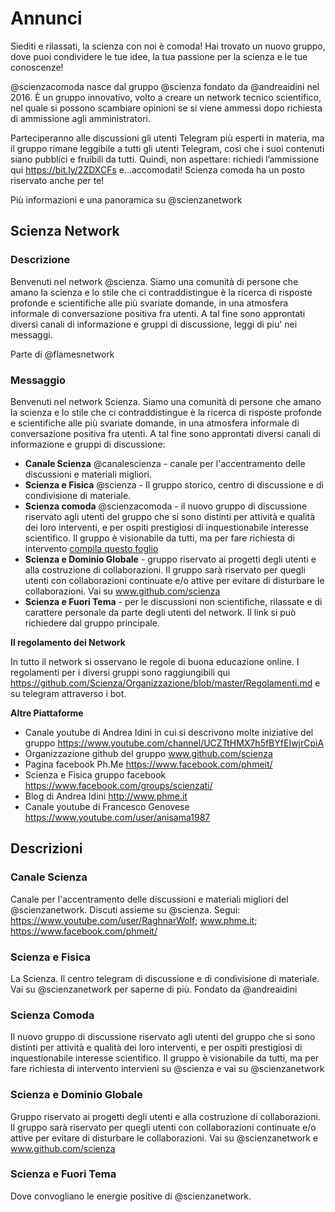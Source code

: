 # Annunci

Siediti e rilassati, la scienza con noi è comoda! 
Hai trovato un nuovo gruppo, dove puoi condividere  le tue idee, la tua passione per la scienza e le tue conoscenze!

@scienzacomoda nasce dal gruppo @scienza fondato da @andreaidini nel 2016. È un gruppo innovativo, volto a creare un network tecnico scientifico, nel quale si possono scambiare opinioni se si viene ammessi dopo richiesta di ammissione agli amministratori. 

Parteciperanno alle discussioni gli utenti Telegram più esperti in materia, ma il gruppo rimane leggibile a tutti gli utenti Telegram, così che i suoi contenuti siano pubblici e fruibili da tutti.
Quindi, non aspettare: richiedi l’ammissione qui https://bit.ly/2ZDXCFs e...accomodati! Scienza comoda ha un posto riservato anche per te!

Più informazioni e una panoramica su @scienzanetwork

## Scienza Network

### Descrizione
Benvenuti nel network @scienza. Siamo una comunità di persone che amano la scienza e lo stile che ci contraddistingue è la ricerca di risposte profonde e scientifiche alle più svariate domande, in una atmosfera informale di conversazione positiva fra utenti. A tal fine sono approntati diversi canali di informazione e gruppi di discussione, leggi di piu' nei messaggi.

Parte di @flamesnetwork

### Messaggio

Benvenuti nel network Scienza. Siamo una comunità di persone che amano la scienza e lo stile che ci contraddistingue è la ricerca di risposte profonde e scientifiche alle più svariate domande, in una atmosfera informale di conversazione positiva fra utenti. A tal fine sono approntati diversi canali di informazione e gruppi di discussione:

- **Canale Scienza** @canalescienza - canale per l'accentramento delle discussioni e materiali migliori.
- **Scienza e Fisica** @scienza - Il gruppo storico, centro di discussione e di condivisione di materiale. 
- **Scienza comoda** @scienzacomoda - il nuovo gruppo di discussione riservato agli utenti del gruppo che si sono distinti per attività e qualità dei loro interventi, e per ospiti prestigiosi di inquestionabile interesse scientifico. Il gruppo è visionabile da tutti, ma per fare richiesta di intervento [compila questo foglio](https://bit.ly/2ZDXCFs)
- **Scienza e Dominio Globale** - gruppo riservato ai progetti degli utenti e alla costruzione di collaborazioni. Il gruppo sarà riservato per quegli utenti con collaborazioni continuate e/o attive per evitare di disturbare le collaborazioni. Vai su www.github.com/scienza
- **Scienza e Fuori Tema** - per le discussioni non scientifiche, rilassate e di carattere personale da parte degli utenti del network. Il link si può richiedere dal gruppo principale.

**Il regolamento dei Network**

In tutto il network si osservano le regole di buona educazione online. I regolamenti per i diversi gruppi sono raggiungibili qui https://github.com/Scienza/Organizzazione/blob/master/Regolamenti.md e su telegram attraverso i bot.

**Altre Piattaforme**

- Canale youtube di Andrea Idini in cui si descrivono molte iniziative del gruppo https://www.youtube.com/channel/UCZTtHMX7h5fBYfEIwjrCpiA
- Organizzazione github del gruppo www.github.com/scienza
- Pagina facebook Ph.Me https://www.facebook.com/phmeit/ 
- Scienza e Fisica gruppo facebook https://www.facebook.com/groups/scienzati/
- Blog di Andrea Idini http://www.phme.it
- Canale youtube di Francesco Genovese https://www.youtube.com/user/anisama1987

## Descrizioni

### Canale Scienza

Canale per l'accentramento delle discussioni e materiali migliori del @scienzanetwork. Discuti assieme su @scienza. Segui: https://www.youtube.com/user/RaghnarWolf; www.phme.it; https://www.facebook.com/phmeit/

### Scienza e Fisica 

La Scienza. Il centro telegram di discussione e di condivisione di materiale. Vai su @scienzanetwork per saperne di più.
Fondato da @andreaidini

### Scienza Comoda

Il nuovo gruppo di discussione riservato agli utenti del gruppo che si sono distinti per attività e qualità dei loro interventi, e per ospiti prestigiosi di inquestionabile interesse scientifico. Il gruppo è visionabile da tutti, ma per fare richiesta di intervento intervieni su @scienza e vai su @scienzanetwork

### Scienza e Dominio Globale

Gruppo riservato ai progetti degli utenti e alla costruzione di collaborazioni. Il gruppo sarà riservato per quegli utenti con collaborazioni continuate e/o attive per evitare di disturbare le collaborazioni. Vai su @scienzanetwork e www.github.com/scienza

### Scienza e Fuori Tema

Dove convogliano le energie positive di @scienzanetwork.
